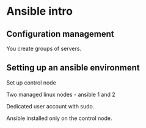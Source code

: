 # Ansible intro

## Configuration management

You create groups of servers.

## Setting up an ansible environment

Set up control node

Two managed linux nodes - ansible 1 and 2

Dedicated user account with sudo.

Ansible installed only on the control node.

